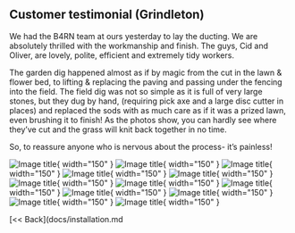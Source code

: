 ## Customer testimonial (Grindleton)

We had the B4RN team at ours yesterday to lay the ducting. We are absolutely thrilled with the workmanship and finish. The guys, Cid and Oliver, are lovely, polite, efficient and extremely tidy workers.

The garden dig happened almost as if by magic from the cut in the lawn & flower bed, to lifting & replacing the paving and passing under the fencing into the field. The field dig was not so simple as it is full of very large stones, but they dug by hand, (requiring pick axe and a large disc cutter in places) and replaced the sods with as much care as if it was a prized lawn, even brushing it to finish! As the photos show, you can hardly see where they’ve cut and the grass will knit back together in no time.

So, to reassure anyone who is nervous about the process- it’s painless!

![Image title](img/testimonials/1/IMG_4475.jpg){ width="150" }
![Image title](img/testimonials/1/IMG_4476.jpg){ width="150" }
![Image title](img/testimonials/1/IMG_4477.jpg){ width="150" }
![Image title](img/testimonials/1/IMG_4478.jpg){ width="150" }
![Image title](img/testimonials/1/IMG_4479.jpg){ width="150" }
![Image title](img/testimonials/1/IMG_4480.jpg){ width="150" }
![Image title](img/testimonials/1/IMG_4481.jpg){ width="150" }
![Image title](img/testimonials/1/IMG_4483.jpg){ width="150" }
![Image title](img/testimonials/1/IMG_4484.jpg){ width="150" }
![Image title](img/testimonials/1/IMG_4486.jpg){ width="150" }
![Image title](img/testimonials/1/IMG_4489.jpg){ width="150" }
![Image title](img/testimonials/1/IMG_4492.jpg){ width="150" }

[<< Back](docs/installation.md
